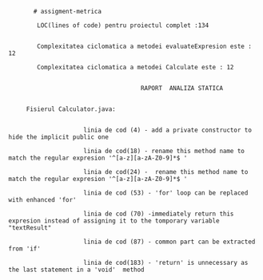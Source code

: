            # assigment-metrica
          
            LOC(lines of code) pentru proiectul complet :134


            Complexitatea ciclomatica a metodei evaluateExpresion este : 12

            Complexitatea ciclomatica a metodei Calculate este : 12


                                         RAPORT  ANALIZA STATICA
                                        

         Fisierul Calculator.java: 
         

                         linia de cod (4) - add a private constructor to hide the implicit public one

                         linia de cod(18) - rename this method name to match the regular expresion '^[a-z][a-zA-Z0-9]*$ ' 

                         linia de cod(24) -  rename this method name to match the regular expresion '^[a-z][a-zA-Z0-9]*$ ' 

                         linia de cod (53) - 'for' loop can be replaced with enhanced 'for'

                         linia de cod (70) -immediately return this expresion instead of assigning it to the tomporary variable "textResult"

                         linia de cod (87) - common part can be extracted from 'if'

                         linia de cod(183) - 'return' is unnecessary as the last statement in a 'void'  method





